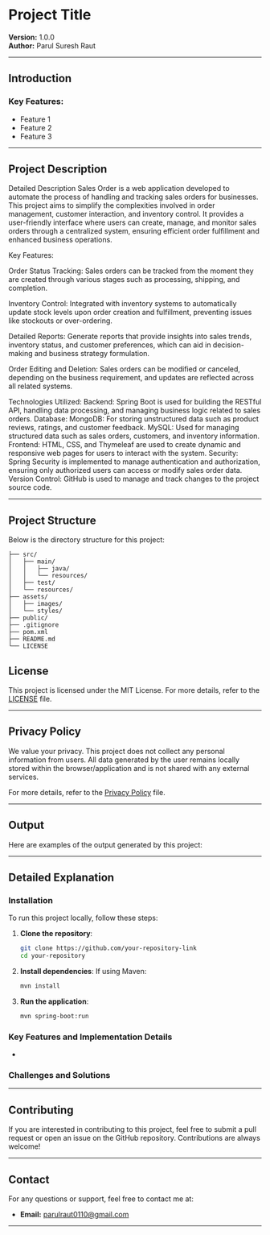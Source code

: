 
# Project Title

**Version:** 1.0.0  
**Author:** Parul Suresh Raut  

---

## Introduction


### Key Features:
- Feature 1
- Feature 2
- Feature 3

---

## Project Description

Detailed Description
Sales Order is a web application developed to automate the process of handling and tracking sales orders for businesses. This project aims to simplify the complexities involved in order management, customer interaction, and inventory control. It provides a user-friendly interface where users can create, manage, and monitor sales orders through a centralized system, ensuring efficient order fulfillment and enhanced business operations.

Key Features:

Order Status Tracking: Sales orders can be tracked from the moment they are created through various stages such as processing, shipping, and completion.

Inventory Control: Integrated with inventory systems to automatically update stock levels upon order creation and fulfillment, preventing issues like stockouts or over-ordering.

Detailed Reports: Generate reports that provide insights into sales trends, inventory status, and customer preferences, which can aid in decision-making and business strategy formulation.

Order Editing and Deletion: Sales orders can be modified or canceled, depending on the business requirement, and updates are reflected across all related systems.

Technologies Utilized:
Backend: Spring Boot is used for building the RESTful API, handling data processing, and managing business logic related to sales orders.
Database:
MongoDB: For storing unstructured data such as product reviews, ratings, and customer feedback.
MySQL: Used for managing structured data such as sales orders, customers, and inventory information.
Frontend: HTML, CSS, and Thymeleaf are used to create dynamic and responsive web pages for users to interact with the system.
Security: Spring Security is implemented to manage authentication and authorization, ensuring only authorized users can access or modify sales order data.
Version Control: GitHub is used to manage and track changes to the project source code.

---

## Project Structure

Below is the directory structure for this project:

```
├── src/
│   ├── main/
│   │   ├── java/
│   │   └── resources/
│   ├── test/
│   └── resources/
├── assets/
│   ├── images/
│   └── styles/
├── public/
├── .gitignore
├── pom.xml
├── README.md
└── LICENSE
```

## License

This project is licensed under the MIT License. For more details, refer to the [LICENSE](./LICENSE) file.

---

## Privacy Policy

We value your privacy. This project does not collect any personal information from users. All data generated by the user remains locally stored within the browser/application and is not shared with any external services.

For more details, refer to the [Privacy Policy](./PRIVACY_POLICY.md) file.

---

## Output

Here are examples of the output generated by this project:

---

## Detailed Explanation

### Installation

To run this project locally, follow these steps:

1. **Clone the repository**:
   ```bash
   git clone https://github.com/your-repository-link
   cd your-repository
   ```

2. **Install dependencies**:
   If using Maven:
   ```bash
   mvn install
   ```

3. **Run the application**:
   ```bash
   mvn spring-boot:run
   ```

### Key Features and Implementation Details

-
### Challenges and Solutions


---

## Contributing

If you are interested in contributing to this project, feel free to submit a pull request or open an issue on the GitHub repository. Contributions are always welcome!

---

## Contact

For any questions or support, feel free to contact me at:
- **Email:** [parulraut0110@gmail.com](mailto:parulraut0110@gmail.com)

---

